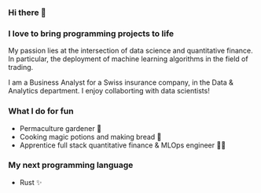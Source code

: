 ### Hi there 👋

<!--
**kbantoec/kbantoec** is a ✨ _special_ ✨ repository because its `README.md` (this file) appears on your GitHub profile.

Here are some ideas to get you started:

- 🔭 I’m currently working on ...
- 🌱 I’m currently learning ...
- 👯 I’m looking to collaborate on ...
- 🤔 I’m looking for help with ...
- 💬 Ask me about ...
- 📫 How to reach me: ...
- 😄 Pronouns: ...
- ⚡ Fun fact: ...
-->

### I love to bring programming projects to life

My passion lies at the intersection of data science and quantitative finance. In particular, the deployment of machine learning algorithms in the field of trading.

I am a Business Analyst for a Swiss insurance company, in the Data & Analytics department. I enjoy collaborting with data scientists!

### What I do for fun
* Permaculture gardener 🌱
* Cooking magic potions and making bread 🍞
* Apprentice full stack quantitative finance & MLOps engineer 👨‍💻

### My next programming language
* Rust ✨ 
